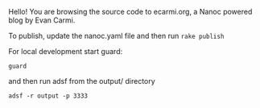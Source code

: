 Hello! You are browsing the source code to ecarmi.org, a Nanoc powered blog by Evan Carmi.

To publish, update the nanoc.yaml file and then run
  `rake publish`

For local development start guard:

  `guard`

and then run adsf from the output/ directory

  `adsf -r output -p 3333`
